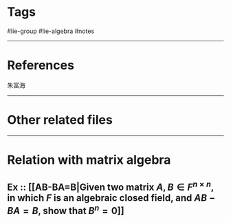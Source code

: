 # Tags
#lie-group #lie-algebra #notes 

---

# References
朱富海

---


# Other related files


---
# Relation with matrix algebra 
## Ex :: [[AB-BA=B|Given two matrix $A,B\in F^{n\times n}$, in which $F$ is an algebraic closed field, and $AB-BA=B$, show that $B^{n}=0$]]


